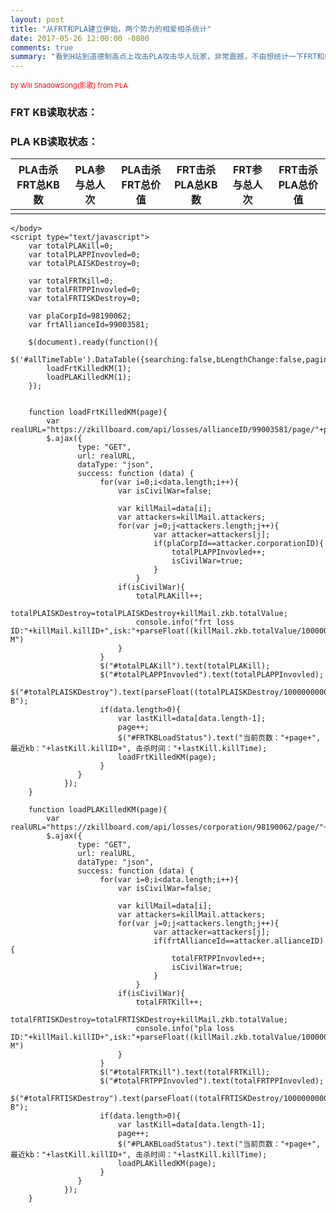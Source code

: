 ```yaml
---
layout: post
title: "从FRT和PLA建立伊始，两个势力的相爱相杀统计"
date: 2017-05-26 12:00:00 -0800
comments: true
summary: "看到H站到道德制高点上攻击PLA攻击华人玩家，非常震撼，不由想统计一下FRT和PLA到底谁内战更强，想不想看看～"
---
```


<html>
	<head>
		<script src="http://cdn.bootcss.com/jquery/3.1.1/jquery.min.js"></script>
		<link rel="stylesheet" href="https://cdn.datatables.net/1.10.13/css/jquery.dataTables.min.css">
		<script src="https://cdn.datatables.net/1.10.13/js/jquery.dataTables.min.js"></script>
	</head>
	<body>
		<div id="main">
		<span style="font-size:11px;color:red;">by Will ShadowSong(影歌) from PLA</span>
		<h3>FRT KB读取状态：<span id="FRTKBLoadStatus"></span></h3>
		<h3>PLA KB读取状态：<span id="PLAKBLoadStatus"></span></h3>
		<table id="allTimeTable" class="display" cellspacing="0" width="100%">
			<thead>
				<tr>
					<th>PLA击杀FRT总KB数</th>
					<th>PLA参与总人次</th>
					<th>PLA击杀FRT总价值</th>
					<th>FRT击杀PLA总KB数</th>
					<th>FRT参与总人次</th>
					<th>FRT击杀PLA总价值</th>
				</tr>
			</thead>
			<tbody>
				<tr>
					<td id="totalPLAKill"></td>
					<td id="totalPLAPPInvovled"></td>
					<td id="totalPLAISKDestroy"></td>
					<td id="totalFRTKill"></td>
					<td id="totalFRTPPInvovled"></td>
					<td id="totalFRTISKDestroy"></td>
				</tr>
			</tbody>
		</table>
		
	</body>
	<script type="text/javascript">
		var totalPLAKill=0;
		var totalPLAPPInvovled=0;
		var totalPLAISKDestroy=0;
		
		var totalFRTKill=0;
		var totalFRTPPInvovled=0;
		var totalFRTISKDestroy=0;
		
		var plaCorpId=98190062;
		var frtAllianceId=99003581;
	
		$(document).ready(function(){
			$('#allTimeTable').DataTable({searching:false,bLengthChange:false,paging:false,bInfo:false,bSort:false});
			loadFrtKilledKM(1);
			loadPLAKilledKM(1);
		});
		
		
		function loadFrtKilledKM(page){
			var realURL="https://zkillboard.com/api/losses/allianceID/99003581/page/"+page+"/";
			$.ajax({  
				   type: "GET",  
				   url: realURL,  
				   dataType: "json",  
				   success: function (data) {
						for(var i=0;i<data.length;i++){
							var isCivilWar=false;
						
							var killMail=data[i];
							var attackers=killMail.attackers;
							for(var j=0;j<attackers.length;j++){
									var attacker=attackers[j];
									if(plaCorpId==attacker.corporationID){
										totalPLAPPInvovled++;
										isCivilWar=true;
									}
								}				
							if(isCivilWar){
								totalPLAKill++;
								totalPLAISKDestroy=totalPLAISKDestroy+killMail.zkb.totalValue;
								console.info("frt loss ID:"+killMail.killID+",isk:"+parseFloat((killMail.zkb.totalValue/1000000)).toFixed(2)+" M")
							}
						}
						$("#totalPLAKill").text(totalPLAKill);
						$("#totalPLAPPInvovled").text(totalPLAPPInvovled);
						$("#totalPLAISKDestroy").text(parseFloat((totalPLAISKDestroy/1000000000)).toFixed(2)+" B");
						if(data.length>0){
							var lastKill=data[data.length-1];
							page++;
							$("#FRTKBLoadStatus").text("当前页数："+page+",最近kb："+lastKill.killID+", 击杀时间："+lastKill.killTime);
							loadFrtKilledKM(page);
						}
				   }
				});
		}
		
		function loadPLAKilledKM(page){
			var realURL="https://zkillboard.com/api/losses/corporation/98190062/page/"+page+"/";
			$.ajax({  
				   type: "GET",  
				   url: realURL,  
				   dataType: "json",  
				   success: function (data) {
						for(var i=0;i<data.length;i++){
							var isCivilWar=false;
						
							var killMail=data[i];
							var attackers=killMail.attackers;
							for(var j=0;j<attackers.length;j++){
									var attacker=attackers[j];
									if(frtAllianceId==attacker.allianceID){
										totalFRTPPInvovled++;
										isCivilWar=true;
									}
								}				
							if(isCivilWar){
								totalFRTKill++;
								totalFRTISKDestroy=totalFRTISKDestroy+killMail.zkb.totalValue;
								console.info("pla loss ID:"+killMail.killID+",isk:"+parseFloat((killMail.zkb.totalValue/1000000)).toFixed(2)+" M")
							}
						}
						$("#totalFRTKill").text(totalFRTKill);
						$("#totalFRTPPInvovled").text(totalFRTPPInvovled);
						$("#totalFRTISKDestroy").text(parseFloat((totalFRTISKDestroy/1000000000)).toFixed(2)+" B");
						if(data.length>0){
							var lastKill=data[data.length-1];
							page++;
							$("#PLAKBLoadStatus").text("当前页数："+page+",最近kb："+lastKill.killID+", 击杀时间："+lastKill.killTime);
							loadPLAKilledKM(page);
						}
				   }
				});
		}
